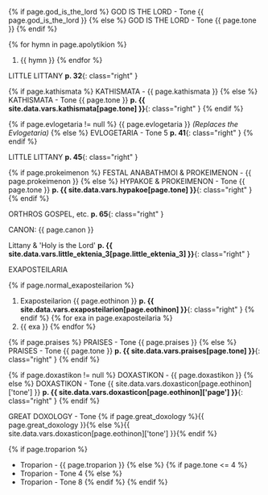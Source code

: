 {% if page.god_is_the_lord %}
GOD IS THE LORD - Tone {{ page.god_is_the_lord }}
{% else %}
GOD IS THE LORD - Tone {{ page.tone }}
{% endif %}

{% for hymn in page.apolytikion %}
1. {{ hymn }}
{% endfor %}

LITTLE LITTANY **p. 32**{: class="right" }

{% if page.kathismata %}
KATHISMATA - {{ page.kathismata }}
{% else %}
KATHISMATA - Tone {{ page.tone }} **p. {{ site.data.vars.kathismata[page.tone] }}**{: class="right" }
{% endif %}

{% if page.evlogetaria != null %}
{{ page.evlogetaria }} *(Replaces the Evlogetaria)*
{% else %}
EVLOGETARIA - Tone 5 **p. 41**{: class="right" }
{% endif %}

LITTLE LITTANY **p. 45**{: class="right" }

{% if page.prokeimenon %}
FESTAL ANABATHMOI & PROKEIMENON - {{ page.prokeimenon }}
{% else %}
HYPAKOE & PROKEIMENON - Tone {{ page.tone }} **p. {{ site.data.vars.hypakoe[page.tone] }}**{: class="right" }
{% endif %}

ORTHROS GOSPEL, etc. **p. 65**{: class="right" }

CANON: {{ page.canon }}

Littany & 'Holy is the Lord' **p. {{ site.data.vars.little_ektenia_3[page.little_ektenia_3] }}**{: class="right" }

EXAPOSTEILARIA

{% if page.normal_exaposteilarion %}
1. Exaposteilarion {{ page.eothinon }} **p. {{ site.data.vars.exaposteilarion[page.eothinon] }}**{: class="right" }
{% endif %}
{% for exa in page.exaposteilaria %}
1. {{ exa }}
{% endfor %}

{% if page.praises %}
PRAISES - Tone {{ page.praises }}
{% else %}
PRAISES - Tone {{ page.tone }} **p. {{ site.data.vars.praises[page.tone] }}**{: class="right" }
{% endif %}

{% if page.doxastikon != null %}
DOXASTIKON - {{ page.doxastikon }}
{% else %}
DOXASTIKON - Tone {{ site.data.vars.doxasticon[page.eothinon]['tone'] }} **p. {{ site.data.vars.doxasticon[page.eothinon]['page'] }}**{: class="right" }
{% endif %}

GREAT DOXOLOGY - Tone {% if page.great_doxology %}{{ page.great_doxology }}{% else %}{{ site.data.vars.doxasticon[page.eothinon]['tone'] }}{% endif %}

{% if page.troparion %}
* Troparion - {{ page.troparion }}
{% else %}
    {% if page.tone <= 4 %}
* Troparion - Tone 4
    {% else %}
* Troparion - Tone 8
    {% endif %}
{% endif %}
